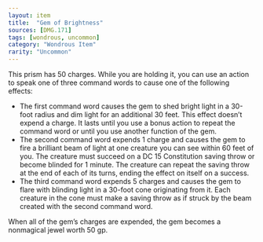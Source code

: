 ```yaml
---
layout: item
title:  "Gem of Brightness"
sources: [DMG.171]
tags: [wondrous, uncommon]
category: "Wondrous Item"
rarity: "Uncommon"
---
```


This prism has 50 charges. While you are holding it, you can use an action to speak one of three command words to cause one of the following effects:

- The first command word causes the gem to shed bright light in a 30-foot radius and dim light for an additional 30 feet. This effect doesn’t expend a charge. It lasts until you use a bonus action to repeat the command word or until you use another function of the gem.
- The second command word expends 1 charge and causes the gem to fire a brilliant beam of light at one creature you can see within 60 feet of you. The creature must succeed on a DC 15 Constitution saving throw or become blinded for 1 minute. The creature can repeat the saving throw at the end of each of its turns, ending the effect on itself on a success.
- The third command word expends 5 charges and causes the gem to flare with blinding light in a 30-foot cone originating from it. Each creature in the cone must make a saving throw as if struck by the beam created with the second command word.

When all of the gem’s charges are expended, the gem becomes a nonmagical jewel worth 50 gp.